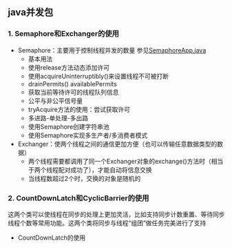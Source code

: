 ## java并发包
### 1. Semaphore和Exchanger的使用
- Semaphore：主要用于控制线程并发的数量 参见[SemaphoreApp.java](https://github.com/fancychuan/java-learn/tree/master/java-advance/concurrency/src/main/java/concurrency/using/SemaphoreApp.java)
    - 基本用法
    - 使用release方法动态添加许可
    - 使用acquireUninterruptibly()来设置线程不可被打断
    - drainPermits() availablePermits
    - 获取当前等待许可的线程队列信息
    - 公平与非公平信号量
    - tryAcquire方法的使用：尝试获取许可
    - 多进路-单处理-多出路
    - 使用Semaphore创建字符串池
    - 使用Semaphore实现多生产者/多消费者模式
- Exchanger：使两个线程之间的通信更加方便（也可以传输任意数据类型的数据）
    - 两个线程需要都调用了同一个Exchanger对象的exchange()方法时（相当于两个线程配对成功了），才能自动将信息交换
    - 当线程数超过2个时，交换的对象是随机的

### 2. CountDownLatch和CyclicBarrier的使用
这两个类可以使线程在同步的处理上更加灵活，比如支持同步计数重置、等待同步线程个数等常用功能。这两个类将同步与线程“组团”做任务完美进行了支持
- CountDownLatch的使用
